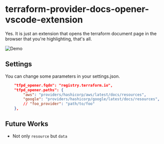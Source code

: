 # terraform-provider-docs-opener-vscode-extension

Yes. It is just an extension that opens the terraform document page in the browser that you're highlighting, that's all.

![Demo](https://github.com/tsubasaogawa/terraform-provider-docs-opener-vscode-extension/assets/7788821/5e7e423b-87e7-4c24-97fc-ac8b6a41c543)

## Settings

You can change some parameters in your settings.json.

```json
    "tfpd_opener.fqdn": "registry.terraform.io",
    "tfpd_opener.paths": {
        "aws": "providers/hashicorp/aws/latest/docs/resources",
        "google": "providers/hashicorp/google/latest/docs/resources",
        // "foo_provider": "path/to/foo"
    },
```

## Future Works

- Not only `resource` but `data`
